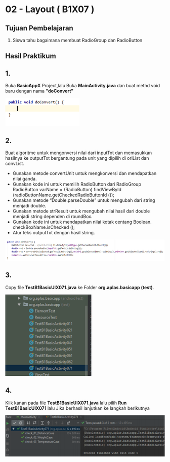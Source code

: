 # 02 - Layout ( B1X07 )


## Tujuan Pembelajaran

1. Siswa tahu bagaimana membuat RadioGroup dan RadioButton

## Hasil Praktikum 

## 1.
Buka **BasicAppX** Project,lalu 
Buka **MainActivity.java** dan buat methd void baru dengan nama **"doConvert"**

![Teks alternatif](img/B1X07/1.PNG)

## 2. 
Buat algoritme untuk mengonversi nilai dari inputTxt dan memasukkan hasilnya ke
outputTxt bergantung pada unit yang dipilih di oriList dan convList.
- Gunakan metode convertUnit untuk mengkonversi dan mendapatkan nilai ganda.
- Gunakan kode ini untuk memilih RadioButton dari RadioGroup
RadioButton varName = (RadioButton)
findViewById (radioButtonName.getCheckedRadioButtonId ());
- Gunakan metode “Double.parseDouble” untuk mengubah dari string menjadi double.
- Gunakan metode strResult untuk mengubah nilai hasil dari double menjadi string dependen
di roundBox.
- Gunakan kode ini untuk mendapatkan nilai kotak centang Boolean.
checkBoxName.isChecked ();
- Atur teks outputTxt dengan hasil string.

![Teks alternatif](img/B1X07/2.PNG)

## 3. 
Copy file **TestB1BasicUIX071.java** ke Folder **org.aplas.basicapp (test)**.

![Teks alternatif](img/B1X07/3.PNG)


## 4. 
Klik kanan pada file **TestB1BasicUIX071.java** lalu pilih **Run TestB1BasicUIX071** lalu Jika berhasil lanjutkan ke langkah berikutnya 

![Teks alternatif](img/B1X07/4.PNG)
